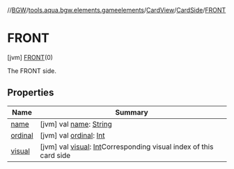 //[BGW](../../../../../index.md)/[tools.aqua.bgw.elements.gameelements](../../../index.md)/[CardView](../../index.md)/[CardSide](../index.md)/[FRONT](index.md)



# FRONT  
 [jvm] [FRONT](index.md)(0)  


The FRONT side.

   


## Properties  
  
|  Name |  Summary | 
|---|---|
| <a name="tools.aqua.bgw.elements.gameelements/CardView.CardSide.FRONT/name/#/PointingToDeclaration/"></a>[name](name.md)| <a name="tools.aqua.bgw.elements.gameelements/CardView.CardSide.FRONT/name/#/PointingToDeclaration/"></a> [jvm] val [name](name.md): [String](https://kotlinlang.org/api/latest/jvm/stdlib/kotlin/-string/index.html)   <br>|
| <a name="tools.aqua.bgw.elements.gameelements/CardView.CardSide.FRONT/ordinal/#/PointingToDeclaration/"></a>[ordinal](ordinal.md)| <a name="tools.aqua.bgw.elements.gameelements/CardView.CardSide.FRONT/ordinal/#/PointingToDeclaration/"></a> [jvm] val [ordinal](ordinal.md): [Int](https://kotlinlang.org/api/latest/jvm/stdlib/kotlin/-int/index.html)   <br>|
| <a name="tools.aqua.bgw.elements.gameelements/CardView.CardSide.FRONT/visual/#/PointingToDeclaration/"></a>[visual](visual.md)| <a name="tools.aqua.bgw.elements.gameelements/CardView.CardSide.FRONT/visual/#/PointingToDeclaration/"></a> [jvm] val [visual](visual.md): [Int](https://kotlinlang.org/api/latest/jvm/stdlib/kotlin/-int/index.html)Corresponding visual index of this card side   <br>|


